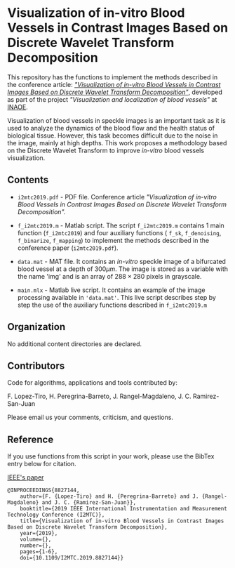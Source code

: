# Visualization of in-vitro Blood Vessels in Contrast Images Based on Discrete Wavelet Transform Decomposition 

This repository has the functions to implement the methods described in the conference article: 
[*"Visualization of in-vitro Blood Vessels in Contrast Images Based on Discrete Wavelet Transform Decomposition"*](https://ieeexplore.ieee.org/abstract/document/8827144), developed as part of the project *"Visualization and localization of blood vessels"* at [INAOE](https://www.inaoep.mx). 


Visualization of blood vessels in speckle images is an important task as it is used to analyze the dynamics of the blood flow and the health status of biological tissue. However, this task becomes difficult due to the noise in the image, mainly at high depths. This work proposes a methodology based on the Discrete Wavelet Transform to improve *in-vitro* blood vessels visualization.

## Contents

* `i2mtc2019.pdf` - PDF file. Conference article *"Visualization of in-vitro Blood Vessels in Contrast Images Based on Discrete Wavelet Transform Decomposition".* 

* `f_i2mtc2019.m` -  Matlab script. The script  `f_i2mtc2019.m` contains 1 main function (`f_i2mtc2019`) and four auxiliary functions ( `f_sk`, `f_denoising`, `f_binarize`, `f_mapping`) to implement the methods described in the conference paper (`i2mtc2019.pdf`). 

* `data.mat` - MAT file. It contains an *in-vitro* speckle image of a bifurcated blood vessel at a depth of $300\mu m$. The image is stored as a variable with the name 'img' and is an array of $288\times280$ pixels in grayscale. 


* `main.mlx` - Matlab live script. It contains an example of the image processing available in `'data.mat'`. This live script describes step by step the use of the auxiliary functions described in `f_i2mtc2019.m` 


## Organization

No additional content directories are declared. 


## Contributors

Code for algorithms, applications and tools contributed by:

F. Lopez-Tiro, H. Peregrina-Barreto, J. Rangel-Magdaleno, J. C. Ramirez-San-Juan

Please email us your comments, criticism, and questions.


## Reference

If you use functions from this script in your work, please use the BibTex entry below for citation.

[IEEE's paper](https://ieeexplore.ieee.org/abstract/document/8827144)

```
@INPROCEEDINGS{8827144,
    author={F. {Lopez-Tiro} and H. {Peregrina-Barreto} and J. {Rangel-Magdaleno} and J. C. {Ramirez-San-Juan}},
    booktitle={2019 IEEE International Instrumentation and Measurement Technology Conference (I2MTC)}, 
    title={Visualization of in-vitro Blood Vessels in Contrast Images Based on Discrete Wavelet Transform Decomposition}, 
    year={2019},
    volume={},
    number={},
    pages={1-6},
    doi={10.1109/I2MTC.2019.8827144}}
```

